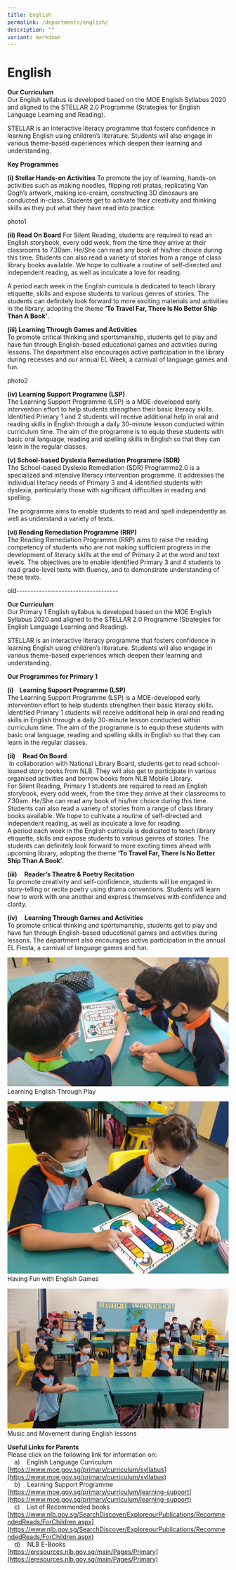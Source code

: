 ```yaml
---
title: English
permalink: /departments/english/
description: ""
variant: markdown
---
```

# **English**

**Our Curriculum**  
Our English syllabus is developed based on the MOE English Syllabus 2020 and aligned to the STELLAR 2.0 Programme (Strategies for English Language Learning and Reading). 

STELLAR is an interactive literacy programme that fosters confidence in learning English using children’s literature. Students will also engage in various theme-based experiences which deepen their learning and understanding.

**Key Programmes**

**(i) Stellar Hands-on Activities**
To promote the joy of learning, hands-on activities such as making noodles, flipping roti pratas, replicating Van Gogh’s artwork, making ice-cream, constructing 3D dinosaurs are conducted in-class. Students get to activate their creativity and thinking skills as they put what they have read into practice.  

photo1

**(ii) Read On Board**
For Silent Reading, students are required to read an English storybook, every odd week, from the time they arrive at their classrooms to 7.30am. He/She can read any book of his/her choice during this time. Students can also read a variety of stories from a range of class library books available. We hope to cultivate a routine of self-directed and independent reading, as well as inculcate a love for reading.

A period each week in the English curricula is dedicated to teach library etiquette, skills and expose students to various genres of stories. The students can definitely look forward to more exciting materials and activities in the library, adopting the theme **‘To Travel Far, There Is No Better Ship Than A Book’**.

**(iii) Learning Through Games and Activities**  
To promote critical thinking and sportsmanship, students get to play and have fun through English-based educational games and activities during lessons. The department also encourages active participation in the library during recesses and our annual EL Week, a carnival of language games and fun.

photo2

**(iv) Learning Support Programme (LSP)**  
The Learning Support Programme (LSP) is a MOE-developed early intervention effort to help students strengthen their basic literacy skills. Identified Primary 1 and 2 students will receive additional help in oral and reading skills in English through a daily 30-minute lesson conducted within curriculum time. The aim of the programme is to equip these students with basic oral language, reading and spelling skills in English so that they can learn in the regular classes.

**(v) School-based Dyslexia Remediation Programme (SDR)**  
The School-based Dyslexia Remediation (SDR) Programme2.0 is a specialized and intensive literacy intervention programme. It addresses the individual literacy needs of Primary 3 and 4 identified students with dyslexia, particularly those with significant difficulties in reading and spelling. 

The programme aims to enable students to read and spell independently as well as understand a variety of texts.

**(vi) Reading Remediation Programme (RRP)**  
The Reading Remediation Programme (RRP) aims to raise the reading competency of students who are not making sufficient progress in the development of literacy skills at the end of Primary 2 at the word and text levels. The objectives are to enable identified Primary 3 and 4 students to read grade-level texts with fluency, and to demonstrate understanding of these texts. 










old------------------------------------

**Our Curriculum**  
Our Primary 1 English syllabus is developed based on the MOE English Syllabus 2020 and aligned to the STELLAR 2.0 Programme (Strategies for English Language Learning and Reading).  
  
STELLAR is an interactive literacy programme that fosters confidence in learning English using children’s literature. Students will also engage in various theme-based experiences which deepen their learning and understanding.

**Our Programmes for Primary 1**  

**(i)    Learning Support Programme (LSP)**  
The Learning Support Programme (LSP) is a MOE-developed early intervention effort to help students strengthen their basic literacy skills. Identified Primary 1 students will receive additional help in oral and reading skills in English through a daily 30-minute lesson conducted within curriculum time. The aim of the programme is to equip these students with basic oral language, reading and spelling skills in English so that they can learn in the regular classes.  
  
**(ii)     Read On Board**  
 In collaboration with National Library Board, students get to read school-loaned story books from NLB. They will also get to participate in various organised activities and borrow books from NLB Mobile Library.  
For Silent Reading, Primary 1 students are required to read an English storybook, every odd week, from the time they arrive at their classrooms to 7.30am. He/She can read any book of his/her choice during this time. Students can also read a variety of stories from a range of class library books available. We hope to cultivate a routine of self-directed and independent reading, as well as inculcate a love for reading.  
A period each week in the English curricula is dedicated to teach library etiquette, skills and expose students to various genres of stories. The students can definitely look forward to more exciting times ahead with upcoming library, adopting the theme **‘To Travel Far, There Is No Better Ship Than A Book’**.  
  

**(iii)     Reader’s Theatre & Poetry Recitation**  
To promote creativity and self-confidence, students will be engaged in story-telling or recite poetry using drama conventions. Students will learn how to work with one another and express themselves with confidence and clarity.  
  
**(iv)     Learning Through Games and Activities**  
To promote critical thinking and sportsmanship, students get to play and have fun through English-based educational games and activities during lessons. The department also encourages active participation in the annual EL Fiesta, a carnival of language games and fun.

![](/images/01-Learning%20Eng%20Thru%20Play.jpeg)
Learning English Through Play

![](/images/02-Having%20fun%20w%20Eng%20Games.jpeg)
Having Fun with English Games

![](/images/03-Music%20n%20Movement%20in%20Eng.jpeg)
Music and Movement during English lessons

**Useful Links for Parents**  
Please click on the following link for information on:   
    a)    English Language Curriculum  
[https://www.moe.gov.sg/primary/curriculum/syllabus](https://www.moe.gov.sg/primary/curriculum/syllabus)  
    b)    Learning Support Programme  
[https://www.moe.gov.sg/primary/curriculum/learning-support](https://www.moe.gov.sg/primary/curriculum/learning-support)  
    c)    List of Recommended books  
[https://www.nlb.gov.sg/SearchDiscover/ExploreourPublications/RecommendedReads/ForChildren.aspx](https://www.nlb.gov.sg/SearchDiscover/ExploreourPublications/RecommendedReads/ForChildren.aspx)  
    d)    NLB E-Books  
[https://eresources.nlb.gov.sg/main/Pages/Primary](https://eresources.nlb.gov.sg/main/Pages/Primary)